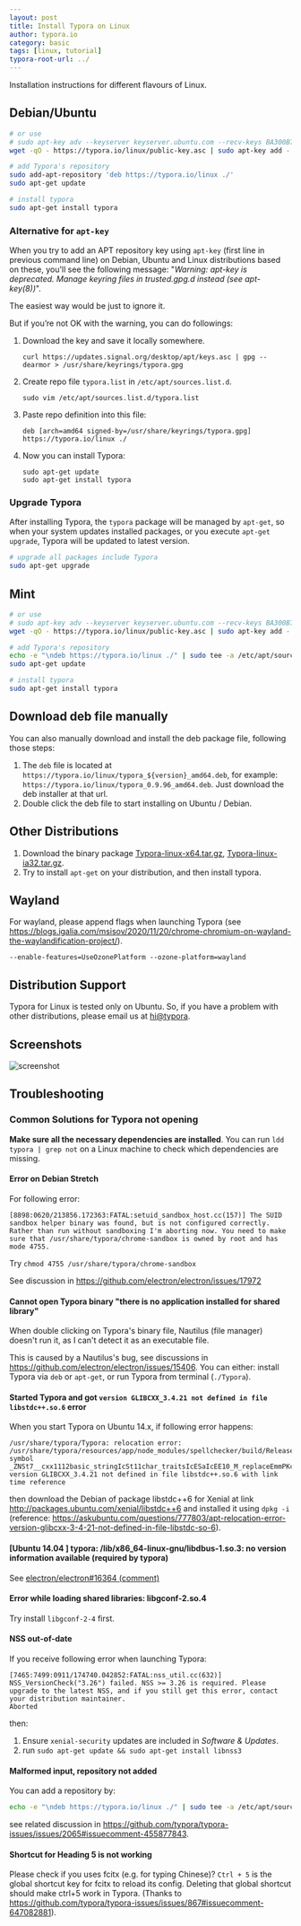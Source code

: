 ```yaml
---
layout: post
title: Install Typora on Linux
author: typora.io
category: basic
tags: [linux, tutorial]
typora-root-url: ../
---
```


Installation instructions for different flavours of Linux.

## Debian/Ubuntu

```bash
# or use
# sudo apt-key adv --keyserver keyserver.ubuntu.com --recv-keys BA300B7755AFCFAE
wget -qO - https://typora.io/linux/public-key.asc | sudo apt-key add -

# add Typora's repository
sudo add-apt-repository 'deb https://typora.io/linux ./'
sudo apt-get update

# install typora
sudo apt-get install typora
```

### Alternative for `apt-key`

When you try to add an APT repository key using `apt-key` (first line in previous command line) on Debian, Ubuntu and Linux distributions based on these, you'll see the following message: "*Warning: apt-key is deprecated. Manage keyring files in trusted.gpg.d instead (see apt-key(8))*".

The easiest way would be just to ignore it.

But if you’re not OK with the warning, you can do followings:

1. Download the key and save it locally somewhere.

   ```shell
   curl https://updates.signal.org/desktop/apt/keys.asc | gpg --dearmor > /usr/share/keyrings/typora.gpg
   ```

2. Create repo file `typora.list` in `/etc/apt/sources.list.d`.

   ```shell
   sudo vim /etc/apt/sources.list.d/typora.list
   ```

3. Paste repo definition into this file:

   ```shell
   deb [arch=amd64 signed-by=/usr/share/keyrings/typora.gpg] https://typora.io/linux ./
   ```

4. Now you can install Typora:

   ```shell
   sudo apt-get update
   sudo apt-get install typora
   ```

### Upgrade Typora

After installing Typora, the `typora` package will be managed by `apt-get`, so when your system updates installed packages, or you execute `apt-get upgrade`, Typora will be updated to latest version.

```bash
# upgrade all packages include Typora
sudo apt-get upgrade
```

## Mint

```sh
# or use
# sudo apt-key adv --keyserver keyserver.ubuntu.com --recv-keys BA300B7755AFCFAE
wget -qO - https://typora.io/linux/public-key.asc | sudo apt-key add -

# add Typora's repository
echo -e "\ndeb https://typora.io/linux ./" | sudo tee -a /etc/apt/sources.list
sudo apt-get update

# install typora
sudo apt-get install typora
```

## Download deb file manually

You can also manually download and install the deb package file, following those steps:

1. The `deb` file is located at `https://typora.io/linux/typora_${version}_amd64.deb`, for example: `https://typora.io/linux/typora_0.9.96_amd64.deb`. Just download the deb installer at that url.
2. Double click the deb file to start installing on Ubuntu / Debian.

## Other Distributions

1. Download the binary package [Typora-linux-x64.tar.gz](https://typora.io/linux/Typora-linux-x64.tar.gz), [Typora-linux-ia32.tar.gz](https://typora.io/linux/Typora-linux-ia32.tar.gz).
2. Try to install `apt-get` on your distribution, and then install typora.

## Wayland

For wayland, please append flags when launching Typora (see <https://blogs.igalia.com/msisov/2020/11/20/chrome-chromium-on-wayland-the-waylandification-project/>).

```
--enable-features=UseOzonePlatform --ozone-platform=wayland
```

## Distribution Support

Typora for Linux is tested only on Ubuntu. So, if you have a problem with other distributions, please email us at [hi@typora](http://mailto:hi@typora.io).

## Screenshots

![screenshot](/media/typora-linux/screenshot.png)

## Troubleshooting

### Common Solutions for Typora not opening

**Make sure all the necessary dependencies are installed**. You can run `ldd typora | grep not` on a Linux machine to check which dependencies are missing. 

#### Error on Debian Stretch

For following error:

```
[8898:0620/213856.172363:FATAL:setuid_sandbox_host.cc(157)] The SUID sandbox helper binary was found, but is not configured correctly. Rather than run without sandboxing I'm aborting now. You need to make sure that /usr/share/typora/chrome-sandbox is owned by root and has mode 4755.
```

Try `chmod 4755 /usr/share/typora/chrome-sandbox`

See discussion in https://github.com/electron/electron/issues/17972

#### Cannot open Typora binary "there is no application installed for shared library"

When double clicking on Typora's binary file, Nautilus (file manager) doesn't run it, as I can't detect it as an executable file.

This is caused by a Nautilus's bug, see discussions in https://github.com/electron/electron/issues/15406. You can either: install Typora via `deb` or `apt-get`, or run Typora from terminal (`./Typora`).

#### Started Typora and got `version GLIBCXX_3.4.21 not defined in file libstdc++.so.6` error

When  you start Typora on Ubuntu 14.x, if following error happens: 

```
/usr/share/typora/Typora: relocation error: /usr/share/typora/resources/app/node_modules/spellchecker/build/Release/spellchecker.node: symbol _ZNSt7__cxx1112basic_stringIcSt11char_traitsIcESaIcEE10_M_replaceEmmPKcm, version GLIBCXX_3.4.21 not defined in file libstdc++.so.6 with link time reference
```

then download the Debian of package libstdc++6 for Xenial at link http://packages.ubuntu.com/xenial/libstdc++6 and installed it using `dpkg -i` (reference: https://askubuntu.com/questions/777803/apt-relocation-error-version-glibcxx-3-4-21-not-defined-in-file-libstdc-so-6).

#### [Ubuntu 14.04 ] typora: /lib/x86_64-linux-gnu/libdbus-1.so.3: no version information available (required by typora)

See [electron/electron#16364 (comment)](https://github.com/electron/electron/issues/16364#issuecomment-492199424)

#### Error while loading shared libraries: libgconf-2.so.4

Try install `libgconf-2-4` first.

#### NSS out-of-date

If you receive following error when launching Typora:

```
[7465:7499:0911/174740.042852:FATAL:nss_util.cc(632)] NSS_VersionCheck("3.26") failed. NSS >= 3.26 is required. Please upgrade to the latest NSS, and if you still get this error, contact your distribution maintainer.
Aborted
```

then:
1. Ensure `xenial-security` updates are included in *Software & Updates*.
2. run `sudo apt-get update && sudo apt-get install libnss3`

#### Malformed input, repository not added

You can add a repository by:

```sh
echo -e "\ndeb https://typora.io/linux ./" | sudo tee -a /etc/apt/sources.list
```

see related discussion in <https://github.com/typora/typora-issues/issues/2065#issuecomment-455877843>. 
#### Shortcut for Heading 5 is not working

Please check if you uses fcitx (e.g. for typing Chinese)? `Ctrl + 5` is the global shortcut key for fcitx to reload its config. Deleting that global shortcut should make ctrl+5 work in Typora. (Thanks to https://github.com/typora/typora-issues/issues/867#issuecomment-647082881).

